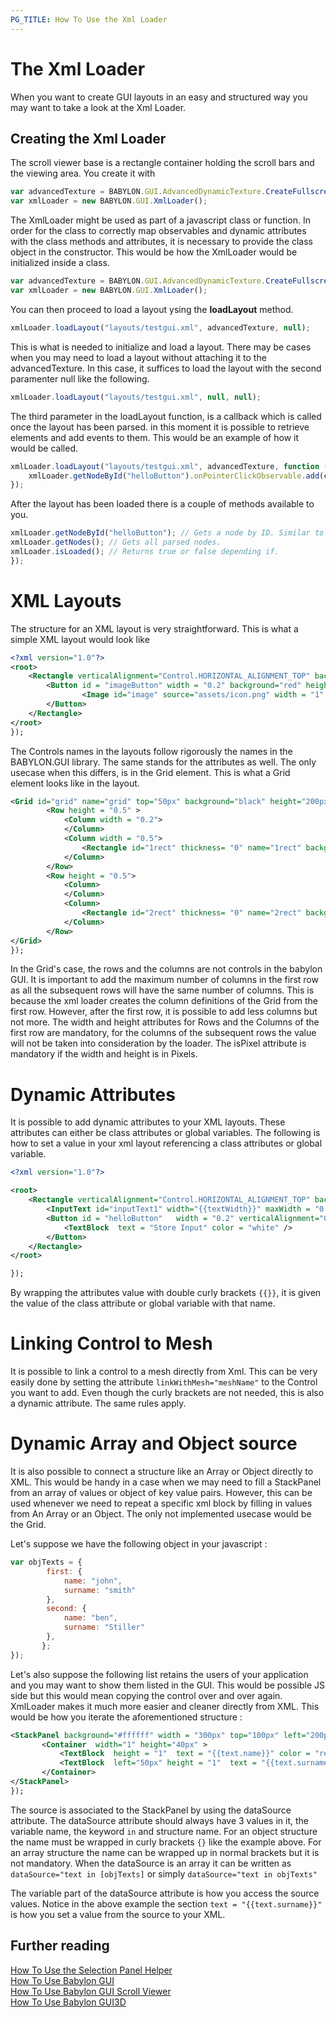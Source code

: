 ```yaml
---
PG_TITLE: How To Use the Xml Loader
---
```


# The Xml Loader

When you want to create GUI layouts in an easy and structured way you may want to take a look at the Xml Loader. 


## Creating the Xml Loader

The scroll viewer base is a rectangle container holding the scroll bars and the viewing area. You create it with

```javascript
var advancedTexture = BABYLON.GUI.AdvancedDynamicTexture.CreateFullscreenUI("UI");
var xmlLoader = new BABYLON.GUI.XmlLoader();
```

The XmlLoader might be used as part of a javascript class or function. In order for the class to correctly map observables and dynamic attributes with the class methods and attributes, it is necessary to provide the class object in the constructor. This would be how the XmlLoader would be initialized inside a class.

```javascript
var advancedTexture = BABYLON.GUI.AdvancedDynamicTexture.CreateFullscreenUI("UI");
var xmlLoader = new BABYLON.GUI.XmlLoader();
```
You can then proceed to load a layout ysing the **loadLayout** method.

```javascript
xmlLoader.loadLayout("layouts/testgui.xml", advancedTexture, null);
```
This is what is needed to initialize and load a layout. There may be cases when you may need to load a layout without attaching it to the advancedTexture. In this case, it suffices to load the layout with the second paramenter null like the following.

```javascript
xmlLoader.loadLayout("layouts/testgui.xml", null, null);
```

The third parameter in the loadLayout function, is a callback which is called once the layout has been parsed. in this moment it is possible to retrieve elements and add events to them. This would be an example of how it would be called.

```javascript
xmlLoader.loadLayout("layouts/testgui.xml", advancedTexture, function () {
    xmlLoader.getNodeById("helloButton").onPointerClickObservable.add(clickEvent);
});
```

After the layout has been loaded there is a couple of methods available to you.

```javascript
xmlLoader.getNodeById("helloButton"); // Gets a node by ID. Similar to how DOM elements are retrieved.
xmlLoader.getNodes(); // Gets all parsed nodes. 
xmlLoader.isLoaded(); // Returns true or false depending if. 
});
```

# XML Layouts

The structure for an XML layout is very straightforward. This is what a simple XML layout would look like


```xml
<?xml version="1.0"?>
<root>
    <Rectangle verticalAlignment="Control.HORIZONTAL_ALIGNMENT_TOP" background="yellow" id="firstContainer" width=".8" name="firstContainer" height=".4" color = "Orange"  > 
        <Button id = "imageButton" width = "0.2" background="red" height = "0.3" name = "imageButton"> 
                <Image id="image" source="assets/icon.png" width = "1" height = "1" name="image" stretch = "Image.STRETCH_FILL" horizontalAlignment="Control.HORIZONTAL_ALIGNMENT_LEFT"  /> 
        </Button>  
    </Rectangle> 
</root>
});
```

The Controls names in the layouts follow rigorously the names in the BABYLON.GUI library. The same stands for the attributes as well. The only usecase when this differs, is in the Grid element. This is what a Grid element looks like in the layout.

```xml
<Grid id="grid" name="grid" top="50px" background="black" height="200px" width="200px" >
        <Row height = "0.5" >
            <Column width = "0.2"> 
            </Column>
            <Column width = "0.5"> 
                <Rectangle id="1rect" thickness= "0" name="1rect" background = "green" ></Rectangle>
            </Column>
        </Row>
        <Row height = "0.5">
            <Column> 
            </Column>
            <Column> 
                <Rectangle id="2rect" thickness= "0" name="2rect" background = "red" ></Rectangle>
            </Column>
        </Row>
</Grid> 
});
```
In the Grid's case, the rows and the columns are not controls in the babylon GUI.  It is important to add the maximum number of columns in the first row as all the subsequent rows will have the same number of columns. This is because the xml loader creates the column definitions of the Grid from the first row. However, after the first row, it is possible to add less columns but not more. The width and height attributes for Rows and the Columns of the first row are mandatory, for the columns of the subsequent rows the value will not be taken into consideration by the loader. The isPixel attribute is mandatory if the width and height is in Pixels.

# Dynamic Attributes

It is possible to add dynamic attributes to your XML layouts. These attributes can either be class attributes or global variables. The following is how to set a value in your xml layout referencing a class attributes or global variable.

```xml
<?xml version="1.0"?>

<root>
    <Rectangle verticalAlignment="Control.HORIZONTAL_ALIGNMENT_TOP" background="blue" id="popupContainer" width=".8" name="firstContainer" height=".4" color = "Orange"  > 
        <InputText id="inputText1" width="{{textWidth}}" maxWidth = "0.3"  height = "40px" color = "white"/> 
        <Button id = "helloButton"   width = "0.2" verticalAlignment="Control.VERTICAL_ALIGNMENT_BOTTOM" height = "0.2" name = "helloButton" background="green" onPointerUpObservable = "storeUsernameEvent" > 
            <TextBlock  text = "Store Input" color = "white" /> 
        </Button>
    </Rectangle> 
</root>

});
```

By wrapping the attributes value with double curly brackets `{{}}`, it is given the value of the class attribute or global variable with that name. 

# Linking Control to Mesh

It is possible to link a control to a mesh directly from Xml. This can be very easily done by setting the attribute `linkWithMesh="meshName"` to the Control you want to add. Even though the curly brackets are not needed, this is also a dynamic attribute. The same rules apply.

# Dynamic Array and Object source

It is also possible to connect a structure like an Array or Object directly to XML. This would be handy in a case when we may need to fill a StackPanel from an array of values or object of key value pairs. However, this can be used whenever we need to repeat a specific xml block by filling in values from An Array or an Object. The only not implemented usecase would be the Grid. 

Let's suppose we have the following object in your javascript :

```javascript
var objTexts = {
        first: {
            name: "john",
            surname: "smith"
        },
        second: {
            name: "ben",
            surname: "Stiller"
        },
       };
});
```
Let's also suppose the following list retains the users of your application and you may want to show them listed in the GUI. This would be possible JS side but this would mean copying the control over and over again. XmlLoader makes it much more easier and cleaner directly from XML. This would be how you iterate the aforementioned structure :

```xml
<StackPanel background="#ffffff" width = "300px" top="100px" left="200px" id = "panel" dataSource="text in {objTexts}"> 
       <Container  width="1" height="40px" >
           <TextBlock  height = "1"  text = "{{text.name}}" color = "red" resizeToFit="true" fontSize = "24"/>  
           <TextBlock  left="50px" height = "1"  text = "{{text.surname}}" color = "black" resizeToFit="true" fontSize = "24"/>  
       </Container>
</StackPanel>
});
```

The source is associated to the StackPanel by using the dataSource attribute. The dataSource attribute should always have 3 values in it, the variable name, the keyword `in` and structure name. For an object structure the name must be wrapped in curly brackets `{}` like the example above. For an array structure the name can be wrapped up in normal brackets but it is not mandatory. When the dataSource is an array it can be written as `dataSource="text in [objTexts]` or simply `dataSource="text in objTexts"`

The variable part of the dataSource attribute is how you access the source values. Notice in the above example the section `text = "{{text.surname}}"` is how you set a value from the source to your XML.



## Further reading

[How To Use the Selection Panel Helper](/how_to/selector)  
[How To Use Babylon GUI](/how_to/gui)  
[How To Use Babylon GUI Scroll Viewer](/how_to/ScrollViewer)  
[How To Use Babylon GUI3D](/how_to/gui3d)



